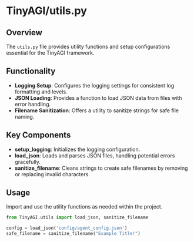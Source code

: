 
# TinyAGI/utils.py

## Overview

The `utils.py` file provides utility functions and setup configurations essential for the TinyAGI framework.

## Functionality

- **Logging Setup**: Configures the logging settings for consistent log formatting and levels.
- **JSON Loading**: Provides a function to load JSON data from files with error handling.
- **Filename Sanitization**: Offers a utility to sanitize strings for safe file naming.

## Key Components

- **setup_logging**: Initializes the logging configuration.
- **load_json**: Loads and parses JSON files, handling potential errors gracefully.
- **sanitize_filename**: Cleans strings to create safe filenames by removing or replacing invalid characters.

## Usage

Import and use the utility functions as needed within the project.

```python
from TinyAGI.utils import load_json, sanitize_filename

config = load_json('config/agent_config.json')
safe_filename = sanitize_filename("Example Title!")
```

